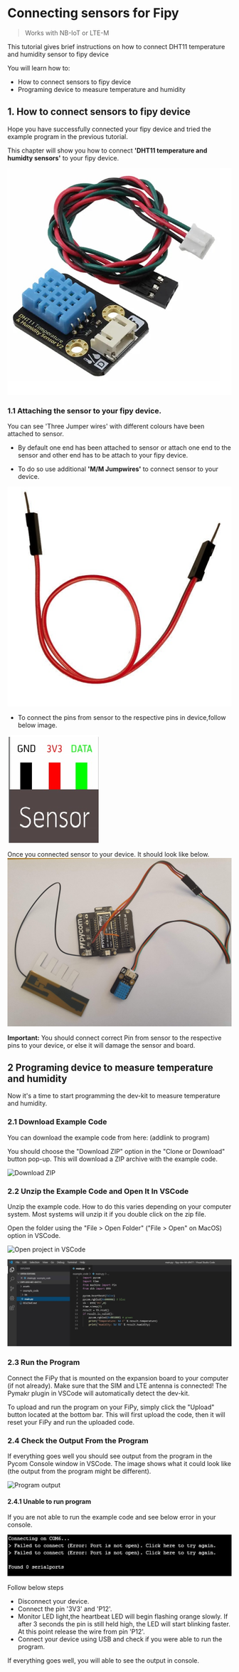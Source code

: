 # Connecting sensors for Fipy

> Works with NB-IoT or LTE-M

This tutorial gives brief instructions on how to connect DHT11 temperature and humidity sensor to fipy device

You will learn how to:

   * How to connect sensors to fipy device
   * Programing device to measure temperature and humidity
   

## 1. How to connect sensors to fipy device

Hope you have successfully connected your fipy device and tried the example program in the previous tutorial.

This chapter will show you how to connect **'DHT11 temperature and humidty sensors'** to your fipy device.

 ![dht11_sensor](https://github.com/TelenorStartIoT/fipy-dev-kit-dht11/blob/master/assets/00-DHT11_FipySensor.jpg)

### 1.1 Attaching the sensor to your fipy device.

 You can see 'Three Jumper wires' with different colours have been attached to sensor.
 
- By default one end has been attached to sensor or attach one end to the sensor and other end has to be attach to your fipy device.

- To do so use additional **'M/M Jumpwires'** to connect sensor to your device.

![jumper_wire](https://github.com/TelenorStartIoT/fipy-dev-kit-dht11/blob/master/assets/01-MTM-Jumperwire.jpg)

- To connect the pins from sensor to the respective pins in device,follow below image.

![sensor_pin](https://github.com/TelenorStartIoT/fipy-dev-kit-dht11/blob/master/assets/02-Sensor_pin.jpg)


Once you connected sensor to your device. It should look like below.
![connected_device](https://github.com/TelenorStartIoT/fipy-dev-kit-dht11/blob/master/assets/03-Sensor-connected-device.jpg)


**Important:**
You should connect correct Pin from sensor to the respective pins to your device, or else it will damage the sensor and board.


## 2 Programing device to measure temperature and humidity

Now it's a time to start programming the dev-kit to measure temperature and humidity.

### 2.1 Download Example Code

You can download the example code from here: (addlink to program)

You should choose the "Download ZIP" option in the "Clone or Download" button pop-up. This will download a ZIP archive with the example code.

![Download ZIP](https://github.com/TelenorStartIoT/tutorials/blob/master/01-fipy-udp/assets/14-download-zip.png)

### 2.2 Unzip the Example Code and Open It In VSCode

Unzip the example code. How to do this varies depending on your computer system. Most systems will unzip it if you double click on the zip file.

Open the folder using the "File > Open Folder" ("File > Open" on MacOS) option in VSCode.

![Open project in VSCode](https://github.com/TelenorStartIoT/tutorials/blob/master/01-fipy-udp/assets/15-open-project.png)

![main file VScode](https://github.com/TelenorStartIoT/fipy-dev-kit-dht11/blob/master/assets/04-mainfile_vscode.jpg)

### 2.3 Run the Program

Connect the FiPy that is mounted on the expansion board to your computer (if not already). Make sure that the SIM and LTE antenna is connected! The Pymakr plugin in VSCode will automatically detect the dev-kit.

To upload and run the program on your FiPy, simply click the "Upload" button located at the bottom bar. This will first upload the code, then it will reset your FiPy and run the uploaded code.

### 2.4 Check the Output From the Program

If everything goes well you should see output from the program in the Pycom Console window in VSCode. The image shows what it could look like (the output from the program might be different).

![Program output](addlink)

#### 2.4.1 Unable to run program

If you are not able to run the example code and see below error in your console. 

![port error](https://github.com/TelenorStartIoT/tutorials/blob/master/01-fipy-udp/assets/17-fipy-error.jpg)

Follow below steps
- Disconnect your device.
- Connect the pin '3V3' and 'P12'. 
- Monitor LED light,the heartbeat LED will begin flashing orange slowly. If after 3 seconds the pin is still held high, the LED will start blinking faster. At this point release the wire from pin 'P12'.
- Connect your device using USB and check if you were able to run the program.

If everything goes well, you will able to see the output in console.

